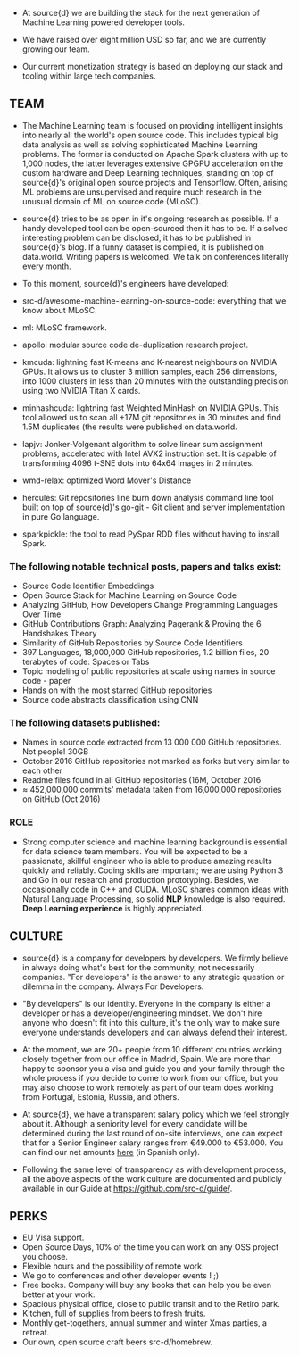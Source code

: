 - At source{d} we are building the stack for the next generation of Machine Learning powered developer tools.

- We have raised over eight million USD so far, and we are currently growing our team.

- Our current monetization strategy is based on deploying our stack and tooling within large tech companies.

## TEAM

- The Machine Learning team is focused on providing intelligent insights into nearly all the world's open source code. This includes typical big data analysis as well as solving sophisticated Machine Learning problems. The former is conducted on Apache Spark clusters with up to 1,000 nodes, the latter leverages extensive GPGPU acceleration on the custom hardware and Deep Learning techniques, standing on top of source{d}'s original open source projects and Tensorflow. Often, arising ML problems are unsupervised and require much research in the unusual domain of ML on source code (MLoSC).

- source{d} tries to be as open in it's ongoing research as possible. If a handy developed tool can be open-sourced then it has to be. If a solved interesting problem can be disclosed, it has to be published in source{d}'s blog. If a funny dataset is compiled, it is published on data.world. Writing papers is welcomed. We talk on conferences literally every month.

- To this moment, source{d}'s engineers have developed:
- src-d/awesome-machine-learning-on-source-code: everything that we know about MLoSC.
- ml: MLoSC framework.
- apollo: modular source code de-duplication research project.
- kmcuda: lightning fast K-means and K-nearest neighbours on NVIDIA GPUs. It allows us to cluster 3 million samples, each 256 dimensions, into 1000 clusters in less than 20 minutes with the outstanding precision using two NVIDIA Titan X cards.
- minhashcuda: lightning fast Weighted MinHash on NVIDIA GPUs. This tool allowed us to scan all +17M git repositories in 30 minutes and find 1.5M duplicates (the results were
published on data.world.
- lapjv: Jonker-Volgenant algorithm to solve linear sum assignment problems, accelerated with Intel AVX2 instruction set. It is capable of transforming 4096 t-SNE dots into 64x64 images in 2 minutes.
- wmd-relax: optimized Word Mover's Distance
- hercules: Git repositories line burn down analysis command line tool built on top of source{d}'s go-git - Git client and server implementation in pure Go language.
- sparkpickle: the tool to read PySpar RDD files without having to install Spark.

### The following notable technical posts, papers and talks exist:
- Source Code Identifier Embeddings
- Open Source Stack for Machine Learning on Source Code
- Analyzing GitHub, How Developers Change Programming Languages Over Time
- GitHub Contributions Graph: Analyzing Pagerank & Proving the 6 Handshakes Theory
- Similarity of GitHub Repositories by Source Code Identifiers
- 397 Languages, 18,000,000 GitHub repositories, 1.2 billion files, 20 terabytes of code: Spaces or Tabs
- Topic modeling of public repositories at scale using names in source code - paper
- Hands on with the most starred GitHub repositories
- Source code abstracts classification using CNN

### The following datasets published:
- Names in source code extracted from 13 000 000 GitHub repositories. Not people! 30GB
- October 2016 GitHub repositories not marked as forks but very similar to each other
- Readme files found in all GitHub repositories (16M, October 2016
- ≈ 452,000,000 commits' metadata taken from 16,000,000 repositories on GitHub (Oct 2016)


### ROLE

- Strong computer science and machine learning background is essential for data science team members. You will be expected to be a passionate, skillful engineer who is able to produce amazing results quickly and reliably. Coding skills are important; we are using Python 3 and Go in our research and production prototyping. Besides, we occasionally code in C++ and CUDA. MLoSC shares common ideas with Natural Language Processing, so solid **NLP** knowledge is also required. **Deep Learning experience** is highly appreciated.


## CULTURE

- source{d} is a company for developers by developers. We firmly believe in always doing what's best for the community, not necessarily companies. "For developers" is the answer to any strategic question or dilemma in the company. Always For Developers.

- "By developers" is our identity. Everyone in the company is either a developer or has a developer/engineering mindset. We don't hire anyone who doesn't fit into this culture, it's the only way to make sure everyone understands developers and can always defend their interest.

- At the moment, we are 20+ people from 10 different countries working closely together from our office in Madrid, Spain. We are more than happy to sponsor you a visa and guide you and your family through the whole process if you decide to come to work from our office, but you may also choose to work remotely as part of our team does working from Portugal, Estonia, Russia, and others.

- At source{d}, we have a transparent salary policy which we feel strongly about it. Although a seniority level for every candidate will be determined during the last round of on-site interviews, one can expect that for a Senior Engineer salary ranges from €49.000 to €53.000. You can find our net amounts [here](https://cincodias.elpais.com/herramientas/calculadora-sueldo-neto/) (in Spanish only).

- Following the same level of transparency as with development process, all the above aspects of the work culture are documented and publicly available in our Guide at https://github.com/src-d/guide/.

## PERKS 

 - EU Visa support.
 - Open Source Days, 10% of the time you can work on any OSS project you choose.
 - Flexible hours and the possibility of remote work.
 - We go to conferences and other developer events ! ;)
 - Free books. Company will buy any books that can help you be even better at your work.
 - Spacious physical office, close to public transit and to the Retiro park.
 - Kitchen, full of supplies from beers to fresh fruits.
 - Monthly get-togethers, annual summer and winter Xmas parties, a retreat.
 - Our own, open source craft beers src-d/homebrew.
 
